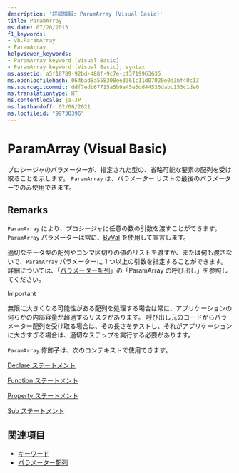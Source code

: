 ```yaml
---
description: '詳細情報: ParamArray (Visual Basic)'
title: ParamArray
ms.date: 07/20/2015
f1_keywords:
- vb.ParamArray
- ParamArray
helpviewer_keywords:
- ParamArray keyword [Visual Basic]
- ParamArray keyword [Visual Basic], syntax
ms.assetid: a5f18789-92bd-488f-9c7e-cf3719963635
ms.openlocfilehash: 064bad8a558308ee3361c11d07020e0e3bf40c13
ms.sourcegitcommit: ddf7edb67715a5b9a45e3dd44536dabc153c1de0
ms.translationtype: HT
ms.contentlocale: ja-JP
ms.lasthandoff: 02/06/2021
ms.locfileid: "99730396"
---
```

# <a name="paramarray-visual-basic"></a>ParamArray (Visual Basic)

プロシージャのパラメーターが、指定された型の、省略可能な要素の配列を受け取ることを示します。 `ParamArray` は、パラメーター リストの最後のパラメーターでのみ使用できます。  
  
## <a name="remarks"></a>Remarks  

 `ParamArray` により、プロシージャに任意の数の引数を渡すことができます。 `ParamArray` パラメーターは常に、[ByVal](byval.md) を使用して宣言します。  
  
 適切なデータ型の配列やコンマ区切りの値のリストを渡すか、または何も渡さないで、`ParamArray` パラメーターに 1 つ以上の引数を指定することができます。 詳細については、「[パラメーター配列](../../programming-guide/language-features/procedures/parameter-arrays.md)」の「ParamArray の呼び出し」を参照してください。  
  
> [!IMPORTANT]
> 無限に大きくなる可能性がある配列を処理する場合は常に、アプリケーションの何らかの内部容量が超過するリスクがあります。 呼び出し元のコードからパラメーター配列を受け取る場合は、その長さをテストし、それがアプリケーションに大きすぎる場合は、適切なステップを実行する必要があります。  
  
 `ParamArray` 修飾子は、次のコンテキストで使用できます。  
  
 [Declare ステートメント](../statements/declare-statement.md)  
  
 [Function ステートメント](../statements/function-statement.md)  
  
 [Property ステートメント](../statements/property-statement.md)  
  
 [Sub ステートメント](../statements/sub-statement.md)  
  
## <a name="see-also"></a>関連項目

- [キーワード](../keywords/index.md)
- [パラメーター配列](../../programming-guide/language-features/procedures/parameter-arrays.md)
